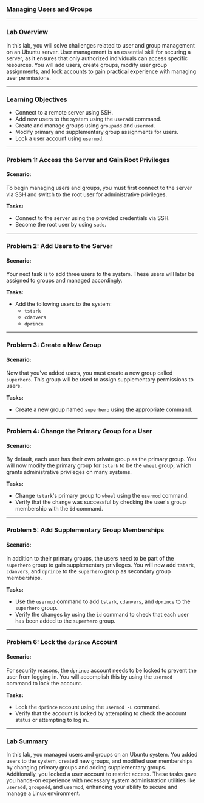 ### Managing Users and Groups

---

### **Lab Overview**

In this lab, you will solve challenges related to user and group management on an Ubuntu server. User management is an essential skill for securing a server, as it ensures that only authorized individuals can access specific resources. You will add users, create groups, modify user group assignments, and lock accounts to gain practical experience with managing user permissions.

---

### **Learning Objectives**

- Connect to a remote server using SSH.
- Add new users to the system using the `useradd` command.
- Create and manage groups using `groupadd` and `usermod`.
- Modify primary and supplementary group assignments for users.
- Lock a user account using `usermod`.

---

### **Problem 1: Access the Server and Gain Root Privileges**

#### Scenario:
To begin managing users and groups, you must first connect to the server via SSH and switch to the root user for administrative privileges.

**Tasks:**
- Connect to the server using the provided credentials via SSH.
- Become the root user by using `sudo`.

---

### **Problem 2: Add Users to the Server**

#### Scenario:
Your next task is to add three users to the system. These users will later be assigned to groups and managed accordingly.

**Tasks:**

- Add the following users to the system:
  - `tstark`
  - `cdanvers`
  - `dprince`

---

### **Problem 3: Create a New Group**

#### Scenario:
Now that you've added users, you must create a new group called `superhero`. This group will be used to assign supplementary permissions to users.

**Tasks:**
- Create a new group named `superhero` using the appropriate command.

---

### **Problem 4: Change the Primary Group for a User**

#### Scenario:
By default, each user has their own private group as the primary group. You will now modify the primary group for `tstark` to be the `wheel` group, which grants administrative privileges on many systems.

**Tasks:**
- Change `tstark`'s primary group to `wheel` using the `usermod` command.
- Verify that the change was successful by checking the user's group membership with the `id` command.

---

### **Problem 5: Add Supplementary Group Memberships**

#### Scenario:
In addition to their primary groups, the users need to be part of the `superhero` group to gain supplementary privileges. You will now add `tstark`, `cdanvers`, and `dprince` to the `superhero` group as secondary group memberships.

**Tasks:**
- Use the `usermod` command to add `tstark`, `cdanvers`, and `dprince` to the `superhero` group.
- Verify the changes by using the `id` command to check that each user has been added to the `superhero` group.

---

### **Problem 6: Lock the `dprince` Account**

#### Scenario:
For security reasons, the `dprince` account needs to be locked to prevent the user from logging in. You will accomplish this by using the `usermod` command to lock the account.

**Tasks:**
- Lock the `dprince` account using the `usermod -L` command.
- Verify that the account is locked by attempting to check the account status or attempting to log in.

---

### **Lab Summary**

In this lab, you managed users and groups on an Ubuntu system. You added users to the system, created new groups, and modified user memberships by changing primary groups and adding supplementary groups. Additionally, you locked a user account to restrict access. These tasks gave you hands-on experience with necessary system administration utilities like `useradd`, `groupadd`, and `usermod`, enhancing your ability to secure and manage a Linux environment.